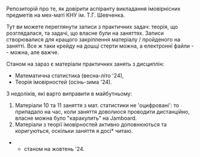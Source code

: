 Репозиторій про те, як довірити аспіранту викладання імовірнісних предметів на мех-маті КНУ ім. Т.Г. Шевченка.

Тут ви можете переглянути записи з практичних задач: теорія, що розглядалася, та задачі, що власне були на заняттях.
Записи створювалися для кращого закріплення матеріалу / пройденого на занятті. Все ж таки крейду на дошці стерти можна, а електронні файли -- можна, але важче.

Станом на зараз є матеріали практичних занять з дисциплін:
- Математична статистика (весна-літо '24),
- Теорія імовірностей (осінь-зима '24).

З недоліків, які варто виправити в майбутньому:
1. Матеріали 10 та 11 заняття з мат. статистики не 'оцифровані': то припадало на час, коли заняття доволиося проводити дистанційно, власне можна було "каракулить" на Jamboard.
2. Матеріали з теорії імовірностей активно доповнюються та коригуються, оскільки заняття я досі* читаю.

* - станом на жовтень '24.
